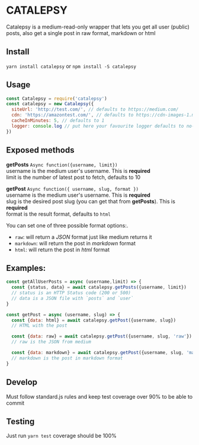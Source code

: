 CATALEPSY
=======

Catalepsy is a medium-read-only wrapper that lets you get all user (public) posts, also get a single post in raw format, markdown or html

## Install

`yarn install catalepsy` or `npm install -S catalepsy`

## Usage

```javascript
const Catalepsy = require('catalepsy')
const catalepsy = new Catalepsy({
  siteUrl: 'http://test.com/', // defaults to https://medium.com/
  cdn: 'https://amazontest.com/', // defaults to https://cdn-images-1.medium.com/max/1600/
  cacheInMinutes: 5, // defaults to 1
  logger: console.log // put here your favourite logger defaults to no-logs
})
```

## Exposed methods

**getPosts** `Async function({username, limit})`  
username is the medium user's username. This is **required**  
limit is the number of latest post to fetch, defaults to 10  

**getPost** `Async function({ username, slug, format })`  
username is the medium user's username. This is  **required**  
slug is the desired post slug (you can get that from **getPosts**). This is **required**  
format is the result format, defaults to `html`

You can set one of three possible format options:.

  - `raw`: will return a *JSON* format just like medium returns it
  - `markdown`: will return the post in *markdown* format
  - `html`: will return the post in *html* format


## Examples:

```javascript
const getAllUserPosts = async (username,limit) => {
  const {status, data} = await catalepsy.getPosts({username, limit})
  // status is an HTTP Status code (200 or 500)
  // data is a JSON file with `posts` and `user`
}

const getPost = async (username, slug) => {
  const {data: html} = await catalepsy.getPost({username, slug})
  // HTML with the post

  const {data: raw} = await catalepsy.getPost({username, slug, 'raw'})
  // raw is the JSON from medium

  const {data: markdown} = await catalepsy.getPost({username, slug, 'markdown'})
  // markdown is the post in markdown format
}
```

## Develop

Must follow standard.js rules and keep test coverage over 90% to be able to commit

## Testing

Just run `yarn test` coverage should be 100%
